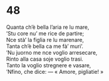 # 48  
  
Quanta ch’è bella l’aria re lu mare,  
’Stu core nu’ me rice de partire;  
Nce stà’ la figlia re lu marenare,  
Tanta ch’è bella ca me fà’ muri’.  
’Nu juorno me nce voglio arresecare,  
Rinto alla casa soje voglio trasi.  
Tanto la voglio stregnere e vasare,  
’Nfino, che dice: — « Amore, pigliatie! »
